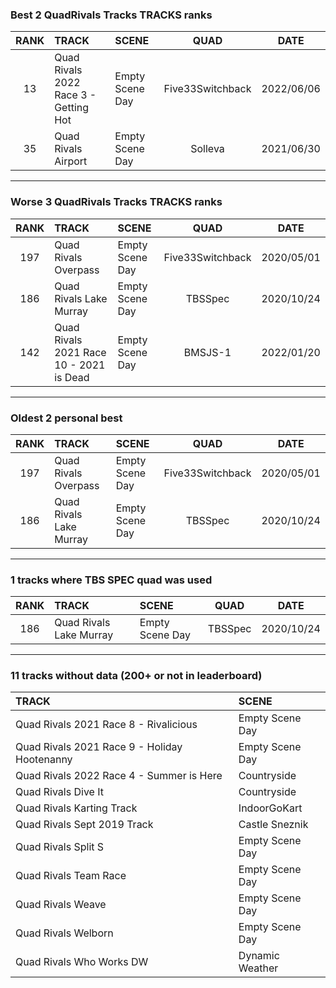 ### Best 2 QuadRivals Tracks TRACKS ranks
|RANK|TRACK|SCENE|QUAD|DATE|
|:---:|:---|:---|:---:|:---:|
|13|Quad Rivals 2022 Race 3 - Getting Hot|Empty Scene Day|Five33Switchback|2022/06/06|
|35|Quad Rivals Airport|Empty Scene Day|Solleva|2021/06/30|
---
### Worse 3 QuadRivals Tracks TRACKS ranks
|RANK|TRACK|SCENE|QUAD|DATE|
|:---:|:---|:---|:---:|:---:|
|197|Quad Rivals Overpass|Empty Scene Day|Five33Switchback|2020/05/01|
|186|Quad Rivals Lake Murray|Empty Scene Day|TBSSpec|2020/10/24|
|142|Quad Rivals 2021 Race 10 - 2021 is Dead|Empty Scene Day|BMSJS-1|2022/01/20|
---
### Oldest 2 personal best
|RANK|TRACK|SCENE|QUAD|DATE|
|:---:|:---|:---|:---:|:---:|
|197|Quad Rivals Overpass|Empty Scene Day|Five33Switchback|2020/05/01|
|186|Quad Rivals Lake Murray|Empty Scene Day|TBSSpec|2020/10/24|
---
### 1 tracks where TBS SPEC quad was used
|RANK|TRACK|SCENE|QUAD|DATE|
|:---:|:---|:---|:---:|:---:|
|186|Quad Rivals Lake Murray|Empty Scene Day|TBSSpec|2020/10/24|
---
### 11 tracks without data (200+ or not in leaderboard)
|TRACK|SCENE|
|:---|:---|
|Quad Rivals 2021 Race 8 - Rivalicious|Empty Scene Day|
|Quad Rivals 2021 Race 9 - Holiday Hootenanny|Empty Scene Day|
|Quad Rivals 2022 Race 4 - Summer is Here|Countryside|
|Quad Rivals Dive It|Countryside|
|Quad Rivals Karting Track|IndoorGoKart|
|Quad Rivals Sept 2019 Track|Castle Sneznik|
|Quad Rivals Split S|Empty Scene Day|
|Quad Rivals Team Race|Empty Scene Day|
|Quad Rivals Weave|Empty Scene Day|
|Quad Rivals Welborn|Empty Scene Day|
|Quad Rivals Who Works DW|Dynamic Weather|
